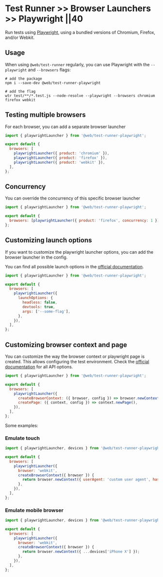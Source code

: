 # Test Runner >> Browser Launchers >> Playwright ||40

Run tests using [Playwright](https://www.npmjs.com/package/playwright), using a bundled versions of Chromium, Firefox, and/or Webkit.

## Usage

When using `@web/test-runner` regularly, you can use Playwright with the `--playwright` and `--browsers` flags:

```
# add the package
npm i --save-dev @web/test-runner-playwright

# add the flag
wtr test/**/*.test.js --node-resolve --playwright --browsers chromium firefox webkit
```

## Testing multiple browsers

For each browser, you can add a separate browser launcher

```js
import { playwrightLauncher } from '@web/test-runner-playwright';

export default {
  browsers: [
    playwrightLauncher({ product: 'chromium' }),
    playwrightLauncher({ product: 'firefox' }),
    playwrightLauncher({ product: 'webkit' }),
  ],
};
```

## Concurrency

You can override the concurrency of this specific browser launcher

```js
import { playwrightLauncher } from '@web/test-runner-playwright';

export default {
  browsers: [playwrightLauncher({ product: 'firefox', concurrency: 1 })],
};
```

## Customizing launch options

If you want to customize the playwright launcher options, you can add the browser launcher in the config.

You can find all possible launch options in the [official documentation](https://github.com/microsoft/playwright/blob/master/docs/api.md#browsertypelaunchoptions).

```js
import { playwrightLauncher } from '@web/test-runner-playwright';

export default {
  browsers: [
    playwrightLauncher({
      launchOptions: {
        headless: false,
        devtools: true,
        args: ['--some-flag'],
      },
    }),
  ],
};
```

## Customizing browser context and page

You can customize the way the browser context or playwright page is created. This allows configuring the test environment. Check the [official documentation](https://github.com/microsoft/playwright/blob/master/docs/api.md) for all API options.

```js
import { playwrightLauncher } from '@web/test-runner-playwright';

export default {
  browsers: [
    playwrightLauncher({
      createBrowserContext: ({ browser, config }) => browser.newContext(),
      createPage: ({ context, config }) => context.newPage(),
    }),
  ],
};
```

Some examples:

### Emulate touch

```js
import { playwrightLauncher, devices } from '@web/test-runner-playwright';

export default {
  browsers: [
    playwrightLauncher({
      browser: 'webkit',
      createBrowserContext({ browser }) {
        return browser.newContext({ userAgent: 'custom user agent', hasTouch: true });
      },
    }),
  ],
};
```

### Emulate mobile browser

```js
import { playwrightLauncher, devices } from '@web/test-runner-playwright';

export default {
  browsers: [
    playwrightLauncher({
      browser: 'webkit',
      createBrowserContext({ browser }) {
        return browser.newContext({ ...devices['iPhone X'] });
      },
    }),
  ],
};
```
